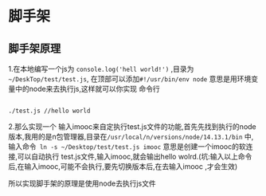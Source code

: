 # 脚手架

## 脚手架原理

1.在本地编写一个js为 ```console.log('hell world!')``` ,目录为```~/DeskTop/test/test.js```, 在顶部可以添加```#!/usr/bin/env node``` 意思是用环境变量中的node来去执行js,这样就可以你实现 命令行
```

./test.js //hello world

```

2.那么实现一个 输入imooc来自定执行test.js文件的功能,首先先找到执行的node版本,我用的是n包管理器,目录在```/usr/local/n/versions/node/14.13.1/bin``` 中,输入命令``` ln -s ~/Desktop/test/test.js imooc``` 意思是创建一个imooc的软连接,可以自动执行 test.js文件,输入imooc,就会输出hello wolrd.(坑:输入以上命令后,在输入imooc,可能不会执行,要先切换版本后,在去输入imooc ,才会生效)


所以实现脚手架的原理是使用node去执行js文件
